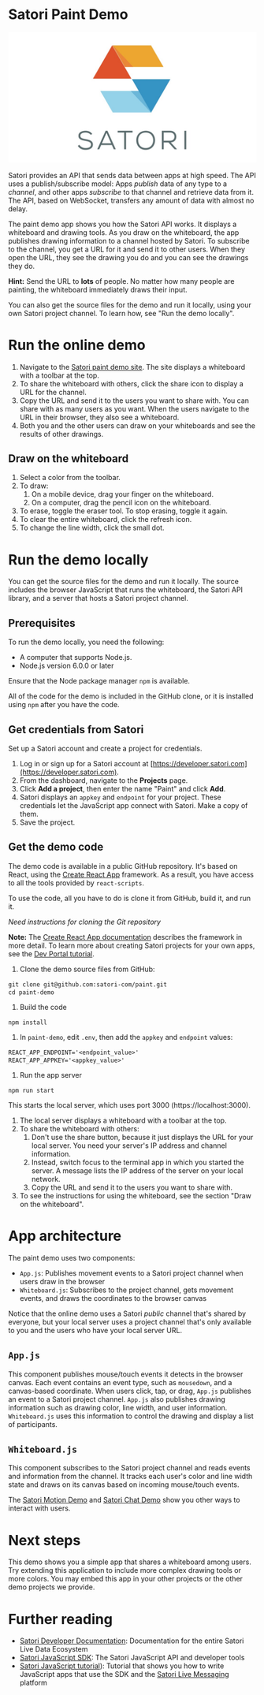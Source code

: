 # Satori Paint Demo

![Satori Image](public/satori-logo-banner.jpg)


Satori provides an API that sends data between apps at high speed. The API uses a publish/subscribe model: Apps *publish* data of any type to a *channel*, and other apps *subscribe* to that channel and retrieve data from it. The API, based on WebSocket, transfers any amount of data with almost no delay.

The paint demo app shows you how the Satori API works. It displays a whiteboard and drawing tools. As you draw on the whiteboard, the app publishes drawing information to a channel hosted by Satori. To subscribe to the channel, you get a URL for it and send it to other users. When they open the URL, they see the drawing you do and you can see the drawings they do.

**Hint:** Send the URL to **lots** of people. No matter how many people are painting, the whiteboard immediately draws their input.

You can also get the source files for the demo and run it locally, using your own Satori project channel. To learn how, see "Run the demo locally".

# Run the online demo

1. Navigate to the [Satori paint demo site](https://paint.satori.com). The site displays a whiteboard with a toolbar at the top.
1. To share the whiteboard with others, click the share icon to display a URL for the channel. 
1. Copy the URL and send it to the users you want to share with. You can share with as many users as you want. When the users navigate to the URL in their browser, they also see a whiteboard.
1. Both you and the other users can draw on your whiteboards and see the results of other drawings.

## Draw on the whiteboard 
1. Select a color from the toolbar.
1. To draw:
    1. On a mobile device, drag your finger on the whiteboard.
    1. On a computer, drag the pencil icon on the whiteboard.
1. To erase, toggle the eraser tool. To stop erasing, toggle it again.
1. To clear the entire whiteboard, click the refresh icon.
1. To change the line width, click the small dot.

# Run the demo locally
You can get the source files for the demo and run it locally. The source includes the browser JavaScript that runs the whiteboard, the Satori API library, and a server that hosts a Satori project channel.   

## Prerequisites
To run the demo locally, you need the following:

* A computer that supports Node.js.
* Node.js version 6.0.0 or later

Ensure that the Node package manager `npm` is available.

All of the code for the demo is included in the GitHub clone, or it is installed using `npm` after you have the code.

## Get credentials from Satori
Set up a Satori account and create a project for credentials.

1. Log in or sign up for a Satori account at [https://developer.satori.com](https://developer.satori.com).
1. From the dashboard, navigate to the **Projects** page.
1. Click **Add a project**, then enter the name "Paint" and click **Add**.
1. Satori displays an `appkey` and `endpoint` for your project. These credentials let the JavaScript app connect with Satori. Make a copy of them.
1. Save the project.

## Get the demo code
The demo code is available in a public GitHub repository. It's based on React, using the [Create React App](https://github.com/facebookincubator/create-react-app) framework. As a result, you have access to all the tools provided by `react-scripts`.

To use the code, all you have to do is clone it from GitHub, build it, and run it.

*Need instructions for cloning the Git repository*

**Note:** The [Create React App documentation](https://github.com/facebookincubator/create-react-app/blob/master/README.md) describes the framework in more detail. To learn more about creating Satori projects for your own apps, see the [Dev Portal tutorial](https://www.satori.com/docs/tutorials/tutorial-steps-devportal).

1. Clone the demo source files from GitHub:

```
git clone git@github.com:satori-com/paint.git
cd paint-demo
```
1. Build the code
```
npm install
```

1. In `paint-demo`, edit `.env`, then add the `appkey` and `endpoint` values:

```
REACT_APP_ENDPOINT='<endpoint_value>'
REACT_APP_APPKEY='<appkey_value>'
```

1. Run the app server
```
npm run start
```

This starts the local server, which uses port 3000 (https://localhost:3000).

1. The local server displays a whiteboard with a toolbar at the top.
1. To share the whiteboard with others:
    1. Don't use the share button, because it just displays the URL for your local server. You need your server's IP address and channel information.
    1. Instead, switch focus to the terminal app in which you started the server. A message lists the IP address of the server on your local network.
    1. Copy the URL and send it to the users you want to share with.
1. To see the instructions for using the whiteboard, see the section "Draw on the whiteboard". 

# App architecture
The paint demo uses two components:
* `App.js`: Publishes movement events to a Satori project channel when users draw in the browser
* `Whiteboard.js`: Subscribes to the project channel, gets movement events, and draws the coordinates to the browser canvas

Notice that the online demo uses a Satori *public* channel that's shared by everyone, but your local server uses a project channel that's only available to you and the users who have your local server URL. 

## `App.js`
This component publishes mouse/touch events it detects in the browser canvas. Each event contains an event type, such as `mousedown`, and a canvas-based coordinate. When users click, tap, or drag, `App.js` publishes an event to a Satori project channel. `App.js` also publishes drawing information such as drawing color, line width, and user information. `Whiteboard.js` uses this information to control the drawing and display a list of participants.

## `Whiteboard.js`
This component subscribes to the Satori project channel and reads events and information from the channel. It tracks each user's color and line width state and draws on its canvas based on incoming mouse/touch events. 

The [Satori Motion Demo](https://github.com/satori-com/motion) and [Satori Chat Demo](https://github.com/satori-com/chat) show you other ways to interact with users. 

# Next steps
This demo shows you a simple app that shares a whiteboard among users. Try extending this application to include more complex drawing tools or more colors. You may embed this app in your other projects or the other demo projects we provide. 

# Further reading
* [Satori Developer Documentation](https://www.satori.com/docs/introduction/new-to-satori): Documentation for the entire Satori Live Data Ecosystem 
* [Satori JavaScript SDK](https://github.com/satori-com/satori-rtm-sdk-js): The Satori JavaScript API and developer tools
* [Satori JavaScript tutorial](https://www.satori.com/docs/tutorials/javascript-tutorial)):  Tutorial that shows you how to write JavaScript apps that use the SDK and the [Satori Live Messaging](https://www.satori.com/docs/using-satori/rtm-api) platform 
